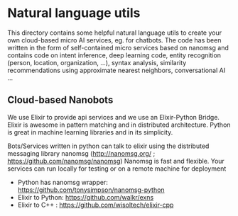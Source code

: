 # Natural language utils
This directory contains some helpful natural language utils to create your own cloud-based micro AI services, eg. for chatbots. The code has been written in the form of self-contained micro services based on nanomsg and contains code on intent inference, deep learning code, entity recognition (person, location, organization, ...), syntax analysis, similarity recommendations using approximate nearest neighbors, conversational AI ...  

## Cloud-based Nanobots

We use Elixir to provide api services and we use an Elixir-Python Bridge. Elixir is awesome in pattern matching and in distributed architecture. Python is great in machine learning libraries and in its simplicity.

Bots/Services written in python can talk to elixir using the distributed messaging library nanomsg (http://nanomsg.org/ ; https://github.com/nanomsg/nanomsg)
Nanomsg is fast and flexible. Your services can run locally for testing or on a remote machine for deployment
 * Python has nanomsg wrapper: https://github.com/tonysimpson/nanomsg-python
 * Elixir to Python: https://github.com/walkr/exns 
 * Elixir to C++ :  https://github.com/wisoltech/elixir-cpp 


